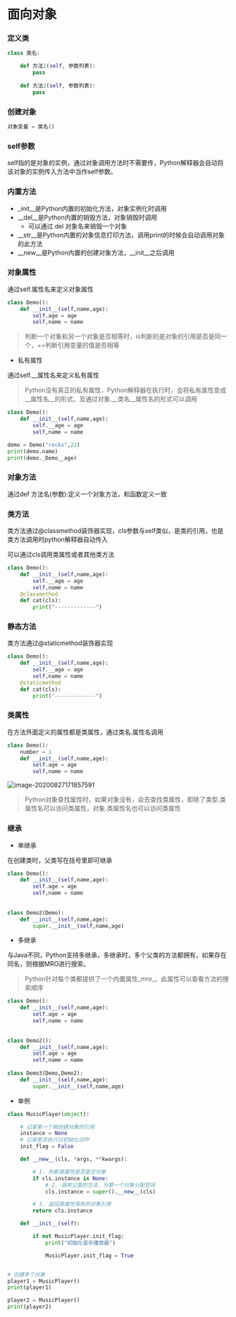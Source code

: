 # 面向对象

### 定义类

```python
class 类名:

    def 方法1(self, 参数列表):
        pass
    
    def 方法2(self, 参数列表):
        pass
```

### 创建对象

```python
对象变量 = 类名()
```

### self参数

self指的是对象的实例，通过对象调用方法时不需要传，Python解释器会自动将该对象的实例传入方法中当作self参数。

### 内置方法

- \_init__是Python内置的初始化方法，对象实例化时调用
- \__del__是Python内置的销毁方法，对象销毁时调用
  - 可以通过 del 对象名来销毁一个对象
- \__str__是Python内置的对象信息打印方法，调用print的时候会自动调用对象的此方法
- \__new__是Python内置的创建对象方法，\__init__之后调用

### 对象属性

通过self.属性名来定义对象属性

```python
class Demo():
    def __init__(self,name,age):
        self.age = age
        self,name = name
```

> 判断一个对象和另一个对象是否相等时，is判断的是对象的引用是否是同一个，==判断引用变量的值是否相等

- 私有属性

通过self.__属性名来定义私有属性

> Python没有真正的私有属性，Python解释器在执行时，会将私有属性变成\__属性名__的形式，及通过对象.\__类名\__属性名的形式可以调用

```python
class Demo():
    def __init__(self,name,age):
        self.__age = age
        self,name = name

demo = Demo("rocks",22)
print(demo.name)
print(demo._Demo__age)
```

### 对象方法

通过def 方法名(参数):定义一个对象方法，和函数定义一致

### 类方法

类方法通过@classmethod装饰器实现，cls参数与self类似，是类的引用，也是类方法调用时python解释器自动传入

可以通过cls调用类属性或者其他类方法

```python
class Demo():
    def __init__(self,name,age):
        self.__age = age
        self,name = name
    @classmethod
    def cat(cls):
        print("-------------")
```

### 静态方法

类方法通过@staticmethod装饰器实现

```python
class Demo():
    def __init__(self,name,age):
        self.__age = age
        self,name = name
    @staticmethod
    def cat(cls):
        print("-------------")
```

### 类属性

在方法外面定义的属性都是类属性，通过类名.属性名调用

```python
class Demo():
    number = 1
    def __init__(self,name,age):
        self.age = age
        self,name = name
```

![image-20200827171857591](http://rocks526.top/lzx/image-20200827171857591.png)

> Python对象查找属性时，如果对象没有，会去查找类属性，即除了类型.类属性名可以访问类属性，对象.类属性名也可以访问类属性

### 继承

- 单继承

在创建类时，父类写在括号里即可继承

```python
class Demo():
    def __init__(self,name,age):
        self.age = age
        self,name = name
        
        
class Demo2(Demo):
    def __init__(self,name,age):
		super.__init__(self,name,age)
```

- 多继承

与Java不同，Python支持多继承，多继承时，多个父类的方法都拥有，如果存在同名，则根据MRO进行搜索。

> Python针对每个类都提供了一个内置属性\__mro__，此属性可以查看方法的搜索顺序

```python
class Demo():
    def __init__(self,name,age):
        self.age = age
        self,name = name
        
        
class Demo2():
    def __init__(self,name,age):
        self.age = age
        self,name = name
        
class Demo3(Demo,Demo2):
    def __init__(self,name,age):
		super.__init__(self,name,age)
```

- 单例

```python
class MusicPlayer(object):

    # 记录第一个被创建对象的引用
    instance = None
    # 记录是否执行过初始化动作
    init_flag = False

    def __new__(cls, *args, **kwargs):

        # 1. 判断类属性是否是空对象
        if cls.instance is None:
            # 2. 调用父类的方法，为第一个对象分配空间
            cls.instance = super().__new__(cls)

        # 3. 返回类属性保存的对象引用
        return cls.instance

    def __init__(self):

        if not MusicPlayer.init_flag:
            print("初始化音乐播放器")

            MusicPlayer.init_flag = True


# 创建多个对象
player1 = MusicPlayer()
print(player1)

player2 = MusicPlayer()
print(player2)
```

